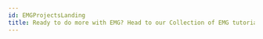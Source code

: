 ```yaml
---
id: EMGProjectsLanding
title: Ready to do more with EMG? Head to our Collection of EMG tutorials!
---
```

